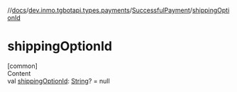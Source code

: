 //[docs](../../../index.md)/[dev.inmo.tgbotapi.types.payments](../index.md)/[SuccessfulPayment](index.md)/[shippingOptionId](shipping-option-id.md)



# shippingOptionId  
[common]  
Content  
val [shippingOptionId](shipping-option-id.md): [String](https://kotlinlang.org/api/latest/jvm/stdlib/kotlin/-string/index.html)? = null  



